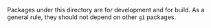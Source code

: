 Packages under this directory are for development and for build.  As a
general rule, they should not depend on other `g1` packages.
